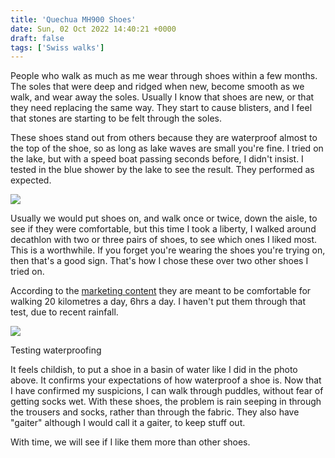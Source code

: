 ```yaml
---
title: 'Quechua MH900 Shoes'
date: Sun, 02 Oct 2022 14:40:21 +0000
draft: false
tags: ['Swiss walks']
---
```


People who walk as much as me wear through shoes within a few months. The soles that were deep and ridged when new, become smooth as we walk, and wear away the soles. Usually I know that shoes are new, or that they need replacing the same way. They start to cause blisters, and I feel that stones are starting to be felt through the soles.

These shoes stand out from others because they are waterproof almost to the top of the shoe, so as long as lake waves are small you're fine. I tried on the lake, but with a speed boat passing seconds before, I didn't insist. I tested in the blue shower by the lake to see the result. They performed as expected.

[![](https://www.main-vision.com/richard/blog/wp-content/uploads/2022/10/img_9709-768x1024.jpg)](https://www.main-vision.com/richard/blog/wp-content/uploads/2022/10/img_9709-scaled.jpg)

Usually we would put shoes on, and walk once or twice, down the aisle, to see if they were comfortable, but this time I took a liberty, I walked around decathlon with two or three pairs of shoes, to see which ones I liked most. This is a worthwhile. If you forget you're wearing the shoes you're trying on, then that's a good sign. That's how I chose these over two other shoes I tried on.

According to the [marketing content](https://www.galaxus.ch/en/s3/product/quechua-shoes-mh900-wtp-m-301274-42-hiking-boots-17309844) they are meant to be comfortable for walking 20 kilometres a day, 6hrs a day. I haven't put them through that test, due to recent rainfall.

[![](https://www.main-vision.com/richard/blog/wp-content/uploads/2022/10/img_9713-768x1024.jpg)](https://www.main-vision.com/richard/blog/wp-content/uploads/2022/10/img_9713-scaled.jpg)

Testing waterproofing

It feels childish, to put a shoe in a basin of water like I did in the photo above. It confirms your expectations of how waterproof a shoe is. Now that I have confirmed my suspicions, I can walk through puddles, without fear of getting socks wet. With these shoes, the problem is rain seeping in through the trousers and socks, rather than through the fabric. They also have "gaiter" although I would call it a gaiter, to keep stuff out.

With time, we will see if I like them more than other shoes.